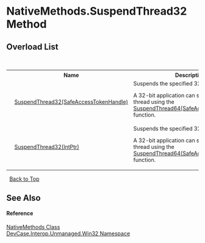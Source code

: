 # NativeMethods.SuspendThread32 Method 
 


## Overload List
&nbsp;<table><tr><th></th><th>Name</th><th>Description</th></tr><tr><td>![Public method](media/pubmethod.gif "Public method")![Static member](media/static.gif "Static member")</td><td><a href="M_DevCase_Interop_Unmanaged_Win32_NativeMethods_SuspendThread32">SuspendThread32(SafeAccessTokenHandle)</a></td><td>
Suspends the specified 32-Bit thread. 

 A 32-bit application can suspend a 64-Bit thread using the <a href="M_DevCase_Interop_Unmanaged_Win32_NativeMethods_SuspendThread64">SuspendThread64(SafeAccessTokenHandle)</a> function.</td></tr><tr><td>![Public method](media/pubmethod.gif "Public method")![Static member](media/static.gif "Static member")</td><td><a href="M_DevCase_Interop_Unmanaged_Win32_NativeMethods_SuspendThread32_1">SuspendThread32(IntPtr)</a></td><td>
Suspends the specified 32-Bit thread. 

 A 32-bit application can suspend a 64-Bit thread using the <a href="M_DevCase_Interop_Unmanaged_Win32_NativeMethods_SuspendThread64">SuspendThread64(SafeAccessTokenHandle)</a> function.</td></tr></table>&nbsp;
<a href="#nativemethods.suspendthread32-method">Back to Top</a>

## See Also


#### Reference
<a href="T_DevCase_Interop_Unmanaged_Win32_NativeMethods">NativeMethods Class</a><br /><a href="N_DevCase_Interop_Unmanaged_Win32">DevCase.Interop.Unmanaged.Win32 Namespace</a><br />